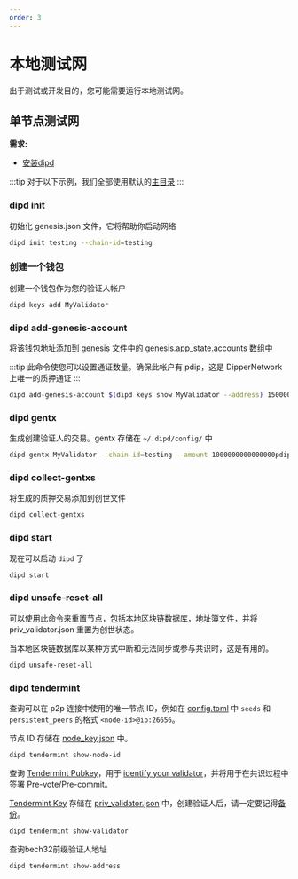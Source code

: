 ```yaml
---
order: 3
---
```


# 本地测试网

出于测试或开发目的，您可能需要运行本地测试网。

## 单节点测试网

**需求:**

- [安装dipd](../get-started/install.md)

:::tip
对于以下示例，我们全部使用默认的[主目录](intro.md#主目录)
:::

### dipd init

初始化 genesis.json 文件，它将帮助你启动网络

```bash
dipd init testing --chain-id=testing
```

### 创建一个钱包

创建一个钱包作为您的验证人帐户

```bash
dipd keys add MyValidator
```

### dipd add-genesis-account

将该钱包地址添加到 genesis 文件中的 genesis.app_state.accounts 数组中

:::tip
此命令使您可以设置通证数量。确保此帐户有 pdip，这是 DipperNetwork 上唯一的质押通证
:::

```bash
dipd add-genesis-account $(dipd keys show MyValidator --address) 150000000000000000000pdip
```

### dipd gentx

生成创建验证人的交易。gentx 存储在 `~/.dipd/config/` 中

```bash
dipd gentx MyValidator --chain-id=testing --amount 1000000000000000pdip
```

### dipd collect-gentxs

将生成的质押交易添加到创世文件

```bash
dipd collect-gentxs
```

### dipd start

现在可以启动 `dipd` 了

```bash
dipd start
```

### dipd unsafe-reset-all

可以使用此命令来重置节点，包括本地区块链数据库，地址簿文件，并将 priv_validator.json 重置为创世状态。

当本地区块链数据库以某种方式中断和无法同步或参与共识时，这是有用的。

```bash
dipd unsafe-reset-all
```

### dipd tendermint

查询可以在 p2p 连接中使用的唯一节点 ID，例如在 [config.toml](intro.md#config-toml) 中 `seeds` 和 `persistent_peers` 的格式 `<node-id>@ip:26656`。

节点 ID 存储在 [node_key.json](intro.md#node_key-json) 中。

```bash
dipd tendermint show-node-id
```

查询 [Tendermint Pubkey](../concepts/validator-faq.md#tendermint-密钥)，用于 [identify your validator](../cli-client/staking.md#dipd-tx-staking-create-validator)，并将用于在共识过程中签署 Pre-vote/Pre-commit。

[Tendermint Key](../concepts/validator-faq.md#tendermint-密钥) 存储在 [priv_validator.json](intro.md#priv_validator-json) 中，创建验证人后，请一定要记得[备份](../concepts/validator-faq.md#如何备份验证人节点)。

```bash
dipd tendermint show-validator
```

查询bech32前缀验证人地址

```bash
dipd tendermint show-address
```
